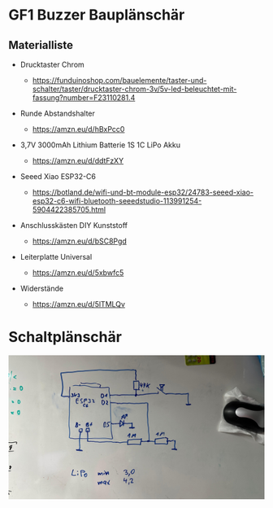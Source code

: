 # GF1 Buzzer Bauplänschär


## Materialliste

- Drucktaster Chrom
	- https://funduinoshop.com/bauelemente/taster-und-schalter/taster/drucktaster-chrom-3v/5v-led-beleuchtet-mit-fassung?number=F23110281.4

- Runde Abstandshalter
	- https://amzn.eu/d/hBxPcc0

- 3,7V 3000mAh Lithium Batterie 1S 1C LiPo Akku
	- https://amzn.eu/d/ddtFzXY

- Seeed Xiao ESP32-C6
	- https://botland.de/wifi-und-bt-module-esp32/24783-seeed-xiao-esp32-c6-wifi-bluetooth-seeedstudio-113991254-5904422385705.html

- Anschlusskästen DIY Kunststoff
	- https://amzn.eu/d/bSC8Pgd

- Leiterplatte Universal
	- https://amzn.eu/d/5xbwfc5

- Widerstände
	- https://amzn.eu/d/5lTMLQv




# Schaltplänschär

![Alt Schaltplänschär](GF1_Buzzer_Schaltplan.jpeg)

